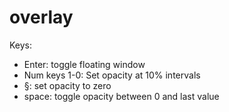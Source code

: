 # overlay

Keys:

* Enter: toggle floating window
* Num keys 1-0: Set opacity at 10% intervals
* §: set opacity to zero
* space: toggle opacity between 0 and last value
